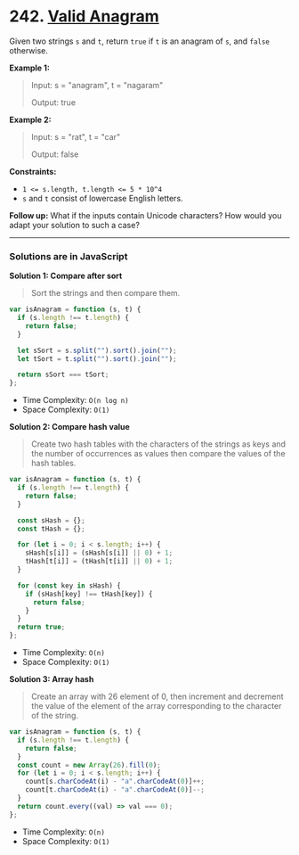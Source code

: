 # 242. [Valid Anagram](https://leetcode.com/problems/valid-anagram/description/)

Given two strings `s` and `t`, return `true` if `t` is an anagram of `s`, and `false` otherwise.

**Example 1:**

> Input: s = "anagram", t = "nagaram"
>
> Output: true

**Example 2:**

> Input: s = "rat", t = "car"
>
> Output: false

**Constraints:**

- `1 <= s.length, t.length <= 5 * 10^4`
- `s` and `t` consist of lowercase English letters.

**Follow up:** What if the inputs contain Unicode characters? How would you adapt your solution to such a case?

---

### Solutions are in JavaScript

**Solution 1: Compare after sort**

> Sort the strings and then compare them.

```js
var isAnagram = function (s, t) {
  if (s.length !== t.length) {
    return false;
  }

  let sSort = s.split("").sort().join("");
  let tSort = t.split("").sort().join("");

  return sSort === tSort;
};
```

- Time Complexity: `O(n log n)`
- Space Complexity: `O(1)`

**Solution 2: Compare hash value**

> Create two hash tables with the characters of the strings as keys and the number of occurrences as values then compare the values of the hash tables.

```js
var isAnagram = function (s, t) {
  if (s.length !== t.length) {
    return false;
  }

  const sHash = {};
  const tHash = {};

  for (let i = 0; i < s.length; i++) {
    sHash[s[i]] = (sHash[s[i]] || 0) + 1;
    tHash[t[i]] = (tHash[t[i]] || 0) + 1;
  }

  for (const key in sHash) {
    if (sHash[key] !== tHash[key]) {
      return false;
    }
  }
  return true;
};
```

- Time Complexity: `O(n)`
- Space Complexity: `O(1)`

**Solution 3: Array hash**

> Create an array with 26 element of 0, then increment and decrement the value of the element of the array corresponding to the character of the string.

```js
var isAnagram = function (s, t) {
  if (s.length !== t.length) {
    return false;
  }
  const count = new Array(26).fill(0);
  for (let i = 0; i < s.length; i++) {
    count[s.charCodeAt(i) - "a".charCodeAt(0)]++;
    count[t.charCodeAt(i) - "a".charCodeAt(0)]--;
  }
  return count.every((val) => val === 0);
};
```

- Time Complexity: `O(n)`
- Space Complexity: `O(1)`
